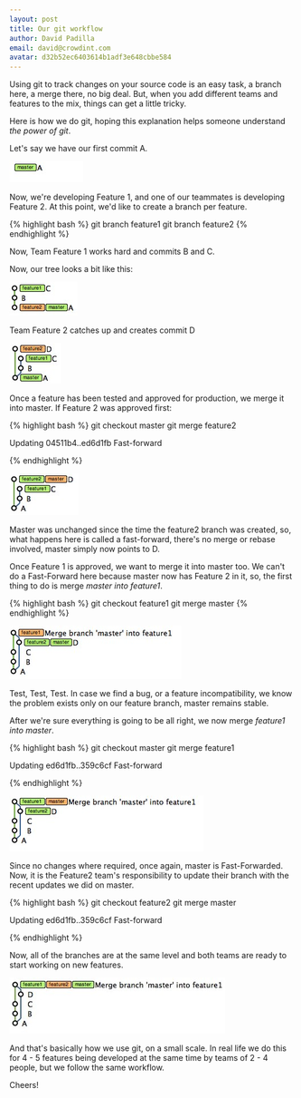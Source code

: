```yaml
---
layout: post
title: Our git workflow
author: David Padilla
email: david@crowdint.com
avatar: d32b52ec6403614b1adf3e648cbbe584
---
```


Using git to track changes on your source code is an easy task, a branch here, a merge there, no big deal. But, when you add different teams and features to the mix, things can get a little tricky. 

Here is how we do git, hoping this explanation helps someone understand *the power of git*.

Let's say we have our first commit A.

![A](/images/2010/08/09/a.jpg)

Now, we're developing Feature 1, and one of our teammates is developing Feature 2. At this point, we'd like to create a branch per feature.

{% highlight bash %}
git branch feature1
git branch feature2
{% endhighlight %}

Now, Team Feature 1 works hard and commits B and C.

Now, our tree looks a bit like this:

![B](/images/2010/08/09/b.jpg)

Team Feature 2 catches up and creates commit D

![C](/images/2010/08/09/c.jpg)

Once a feature has been tested and approved for production, we merge it into master. If Feature 2 was approved first:

{% highlight bash %}
git checkout master
git merge feature2

Updating 04511b4..ed6d1fb
Fast-forward

{% endhighlight %}

![D](/images/2010/08/09/d.jpg)

Master was unchanged since the time the feature2 branch was created, so, what happens here is called a fast-forward, there's no merge or rebase involved, master simply now points to D.

Once Feature 1 is approved, we want to merge it into master too. We can't do a Fast-Forward here because master now has Feature 2 in it, so, the first thing to do is merge *master into feature1*.

{% highlight bash %}
git checkout feature1
git merge master
{% endhighlight %}

![E](/images/2010/08/09/e.jpg)

Test, Test, Test. In case we find a bug, or a feature incompatibility, we know the problem exists only on our feature branch, master remains stable.

After we're sure everything is going to be all right, we now merge *feature1 into master*.

{% highlight bash %}
git checkout master
git merge feature1

Updating ed6d1fb..359c6cf
Fast-forward

{% endhighlight %}

![F](/images/2010/08/09/f.jpg)

Since no changes where required, once again, master is Fast-Forwarded. Now, it is the Feature2 team's responsibility to update their branch with the recent updates we did on master.

{% highlight bash %}
git checkout feature2
git merge master

Updating ed6d1fb..359c6cf
Fast-forward

{% endhighlight %}

Now, all of the branches are at the same level and both teams are ready to start working on new features.

![H](/images/2010/08/09/h.jpg)

And that's basically how we use git, on a small scale. In real life we do this for 4 - 5 features being developed at the same time by teams of 2 - 4 people, but we follow the same workflow.

Cheers!